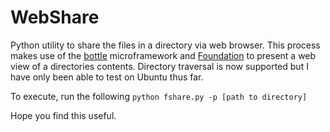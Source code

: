 WebShare
========

Python utility to share the files in a directory via web browser.
This process makes use of the [bottle](http://bottlepy.org/docs/dev/index.html) microframework and [Foundation](http://foundation.zurb.com/) to present a web view of a directories contents.
Directory traversal is now supported but I have only been able to test on Ubuntu thus far.

To execute, run the following
`python fshare.py -p [path to directory]`

Hope you find this useful.
